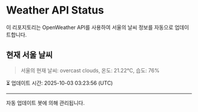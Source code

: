 
# Weather API Status

이 리포지토리는 OpenWeather API를 사용하여 서울의 날씨 정보를 자동으로 업데이트합니다.

## 현재 서울 날씨
> 서울의 현재 날씨: overcast clouds, 온도: 21.22°C, 습도: 76%

⏳ 업데이트 시간: 2025-10-03 03:23:56 (UTC)

---
자동 업데이트 봇에 의해 관리됩니다.
